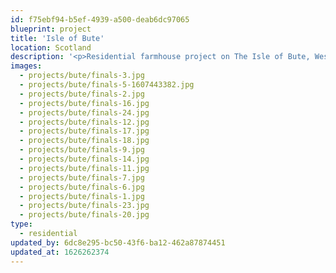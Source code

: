 ```yaml
---
id: f75ebf94-b5ef-4939-a500-deab6dc97065
blueprint: project
title: 'Isle of Bute'
location: Scotland
description: '<p>Residential farmhouse project on The Isle of Bute, Western Scotland. Completed in 2020.</p>'
images:
  - projects/bute/finals-3.jpg
  - projects/bute/finals-5-1607443382.jpg
  - projects/bute/finals-2.jpg
  - projects/bute/finals-16.jpg
  - projects/bute/finals-24.jpg
  - projects/bute/finals-12.jpg
  - projects/bute/finals-17.jpg
  - projects/bute/finals-18.jpg
  - projects/bute/finals-9.jpg
  - projects/bute/finals-14.jpg
  - projects/bute/finals-11.jpg
  - projects/bute/finals-7.jpg
  - projects/bute/finals-6.jpg
  - projects/bute/finals-1.jpg
  - projects/bute/finals-23.jpg
  - projects/bute/finals-20.jpg
type:
  - residential
updated_by: 6dc8e295-bc50-43f6-ba12-462a87874451
updated_at: 1626262374
---
```

